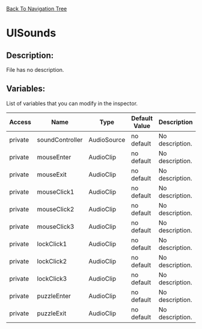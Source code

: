 [Back To Navigation Tree](https://wesleywh.github.io/GameDevRepo/docs/navigation.html)
# UISounds

## Description:
File has no description.

## Variables:
List of variables that you can modify in the inspector.

|Access|Name|Type|Default Value|Description|
|---|---|---|---|---|
|private|soundController|AudioSource|no default|No description.|
|private|mouseEnter|AudioClip|no default|No description.|
|private|mouseExit|AudioClip|no default|No description.|
|private|mouseClick1|AudioClip|no default|No description.|
|private|mouseClick2|AudioClip|no default|No description.|
|private|mouseClick3|AudioClip|no default|No description.|
|private|lockClick1|AudioClip|no default|No description.|
|private|lockClick2|AudioClip|no default|No description.|
|private|lockClick3|AudioClip|no default|No description.|
|private|puzzleEnter|AudioClip|no default|No description.|
|private|puzzleExit|AudioClip|no default|No description.|
